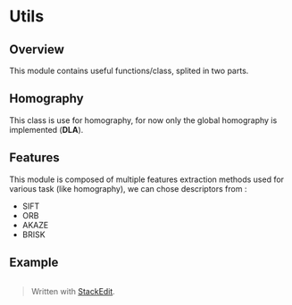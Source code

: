 # Utils

## Overview

This module contains useful functions/class, splited in two parts.

## Homography

This class is use for homography, for now only the global homography is implemented (**DLA**).

## Features

This module is composed of multiple features extraction methods used for various task (like homography), we can chose descriptors from :

- SIFT
- ORB
- AKAZE
- BRISK

## Example

```python

```



> Written with [StackEdit](https://stackedit.io/).